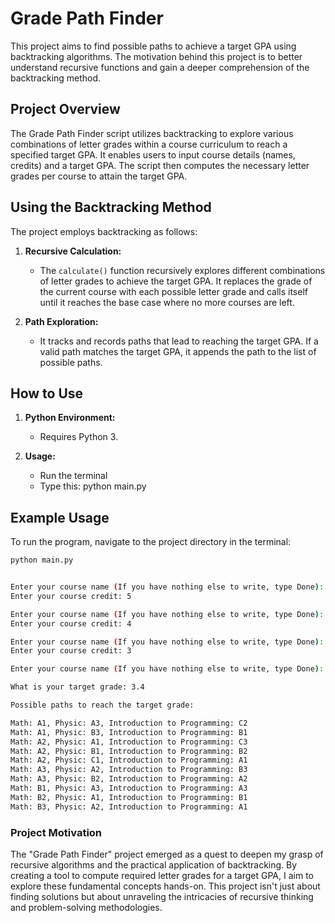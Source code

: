 # Grade Path Finder

This project aims to find possible paths to achieve a target GPA using backtracking algorithms. The motivation behind this project is to better understand recursive functions and gain a deeper comprehension of the backtracking method.

## Project Overview

The Grade Path Finder script utilizes backtracking to explore various combinations of letter grades within a course curriculum to reach a specified target GPA. It enables users to input course details (names, credits) and a target GPA. The script then computes the necessary letter grades per course to attain the target GPA.

## Using the Backtracking Method

The project employs backtracking as follows:

1. **Recursive Calculation:**
   - The `calculate()` function recursively explores different combinations of letter grades to achieve the target GPA. It replaces the grade of the current course with each possible letter grade and calls itself until it reaches the base case where no more courses are left.

2. **Path Exploration:**
   - It tracks and records paths that lead to reaching the target GPA. If a valid path matches the target GPA, it appends the path to the list of possible paths.

## How to Use

1. **Python Environment:**
   - Requires Python 3.

2. **Usage:**
   - Run the terminal
   - Type this: python main.py

## Example Usage
To run the program, navigate to the project directory in the terminal:

```bash
python main.py


Enter your course name (If you have nothing else to write, type Done): Math
Enter your course credit: 5

Enter your course name (If you have nothing else to write, type Done): Physic
Enter your course credit: 4

Enter your course name (If you have nothing else to write, type Done): Introduction to Programming
Enter your course credit: 3

Enter your course name (If you have nothing else to write, type Done): Done

What is your target grade: 3.4

Possible paths to reach the target grade:

Math: A1, Physic: A3, Introduction to Programming: C2
Math: A1, Physic: B3, Introduction to Programming: B1
Math: A2, Physic: A1, Introduction to Programming: C3
Math: A2, Physic: B1, Introduction to Programming: B2
Math: A2, Physic: C1, Introduction to Programming: A1
Math: A3, Physic: A2, Introduction to Programming: B3
Math: A3, Physic: B2, Introduction to Programming: A2
Math: B1, Physic: A3, Introduction to Programming: A3
Math: B2, Physic: A1, Introduction to Programming: B1
Math: B3, Physic: A2, Introduction to Programming: A1
```

### Project Motivation
The "Grade Path Finder" project emerged as a quest to deepen my grasp of recursive algorithms and the practical application of backtracking. By creating a tool to compute required letter grades for a target GPA, I aim to explore these fundamental concepts hands-on. This project isn't just about finding solutions but about unraveling the intricacies of recursive thinking and problem-solving methodologies.


